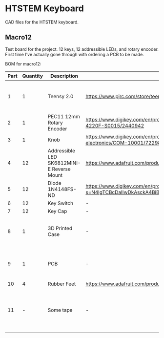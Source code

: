 # HTSTEM Keyboard

CAD files for the HTSTEM keyboard.

## Macro12

Test board for the project. 12 keys, 12 addressible LEDs, and rotary encoder. First time I've actually gone through with ordering a PCB to be made.

BOM for macro12:

| Part | Quantity | Description | Link | Note |
| --- | --- | --- | --- | --- |
| 1 | 1 | Teensy 2.0 | https://www.pjrc.com/store/teensy.html | Or any compatible microcontroller. I used an [Elite-C from Keebio](https://keeb.io/collections/diy-parts/products/elite-c-low-profile-version-usb-c-pro-micro-replacement-atmega32u4) |
| 2 | 1 | PEC11 12mm Rotary Encoder | https://www.digikey.com/en/products/detail/bourns-inc/PEC11L-4220F-S0015/2440942 | |
| 3 | 1 | Knob | https://www.digikey.com/en/products/detail/sparkfun-electronics/COM-10001/7229870 | Any knob really |
| 4 | 12 | Addressible LED SK6812MINI-E Reverse Mount | https://www.adafruit.com/product/4960 | 10 pack so buy qty 2 |
| 5 | 12 | Diode 1N4148FS-ND | https://www.digikey.com/en/products/detail/onsemi/1N4148/458603?s=N4IgTCBcDaIIwDkAsckA4BiBlAtAgIiALoC%2BQA | Or similiar |
| 6 | 12 | Key Switch | - | Your choice |
| 7 | 12 | Key Cap | - | Your choice |
| 8 | 1 | 3D Printed Case | - | Source files in this repo. Ask nicely if you want me to print you one |
| 9 | 1 | PCB | - | Source files in this repo. Ask nicely if you want me to give you one |
| 10 | 4 | Rubber Feet | https://www.adafruit.com/product/550 | Optional |
| 11 | - | Some tape | - | I used duct tape to hold the case halves together since my magnets that I had did not fit. |
